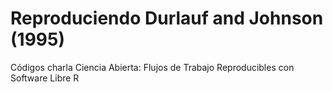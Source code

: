 # Reproduciendo Durlauf and Johnson (1995)


Códigos charla Ciencia Abierta: Flujos de Trabajo Reproducibles con Software Libre R
